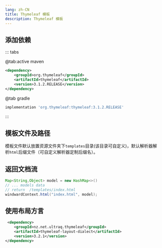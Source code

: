 ```yaml
---
lang: zh-CN
title: Thymeleaf 模板
description: Thymeleaf 模板
---
```


## 添加依赖

::: tabs

@tab:active maven

```xml
<dependency>
    <groupId>org.thymeleaf</groupId>
    <artifactId>thymeleaf</artifactId>
    <version>3.1.2.RELEASE</version>
</dependency>
```

@tab gradle

```groovy
implementation 'org.thymeleaf:thymeleaf:3.1.2.RELEASE'
```

:::

## 模板文件及路径

模板文件默认放置资源文件夹下`templates`目录(该目录可自定义)，默认解析器解析`html`后缀文件（可自定义解析器定制后缀名）。

## 返回文档流

```java
Map<String,Object> model = new HashMap<>()
// ... models data
// return  /templates/index.html
windwardContext.html("index.html", model);
```

## 使用布局方言

```xml
 <dependency>
    <groupId>nz.net.ultraq.thymeleaf</groupId>
    <artifactId>thymeleaf-layout-dialect</artifactId>
    <version>3.2.1</version>
</dependency>
```
